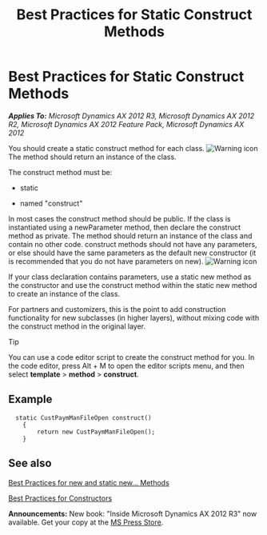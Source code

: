 ﻿---
title: Best Practices for Static Construct Methods
TOCTitle: static construct Methods
ms:assetid: 435c1b20-ea29-4d2b-b6db-eb2e5cf1841c
ms:mtpsurl: https://msdn.microsoft.com/en-us/library/Aa637432(v=AX.60)
ms:contentKeyID: 35242954
ms.date: 05/18/2015
mtps_version: v=AX.60
---

# Best Practices for Static Construct Methods 


_**Applies To:** Microsoft Dynamics AX 2012 R3, Microsoft Dynamics AX 2012 R2, Microsoft Dynamics AX 2012 Feature Pack, Microsoft Dynamics AX 2012_

You should create a static construct method for each class. ![Warning icon](images/Aa658028.WarningIcon(en-us,AX.60).gif "Warning icon") The method should return an instance of the class.

The construct method must be:

  - static

  - named "construct"

In most cases the construct method should be public. If the class is instantiated using a newParameter method, then declare the construct method as private. The method should return an instance of the class and contain no other code. construct methods should not have any parameters, or else should have the same parameters as the default new constructor (it is recommended that you do not have parameters on new). ![Warning icon](images/Aa658028.WarningIcon(en-us,AX.60).gif "Warning icon")

If your class declaration contains parameters, use a static new method as the constructor and use the construct method within the static new method to create an instance of the class.

For partners and customizers, this is the point to add construction functionality for new subclasses (in higher layers), without mixing code with the construct method in the original layer.


> [!TIP]
> <P>You can use a code editor script to create the construct method for you. In the code editor, press Alt + M to open the editor scripts menu, and then select <STRONG>template</STRONG> &gt; <STRONG>method</STRONG> &gt; <STRONG>construct</STRONG>.</P>



## Example

```X++
  static CustPaymManFileOpen construct()
    {
        return new CustPaymManFileOpen();
    }
```

## See also

[Best Practices for new and static new... Methods](best-practices-for-new-and-static-new-methods.md)

[Best Practices for Constructors](best-practices-for-constructors.md)

  
**Announcements:** New book: "Inside Microsoft Dynamics AX 2012 R3" now available. Get your copy at the [MS Press Store](https://www.microsoftpressstore.com/store/inside-microsoft-dynamics-ax-2012-r3-9780735685109).

